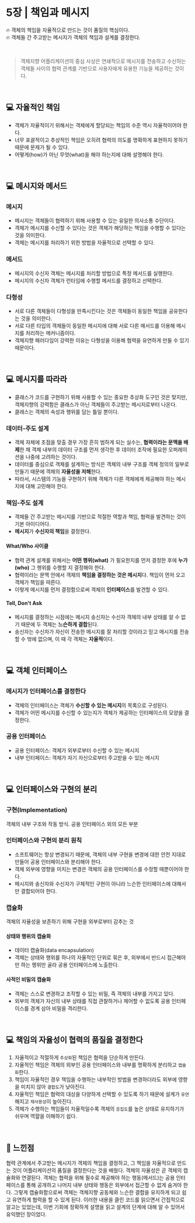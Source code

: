 # 5장 | 책임과 메시지
🔥 객체의 책임을 자율적으로 만드는 것이 품질의 핵심이다.<br>
🔥 객체들 간 주고받는 메시지가 객체의 책임과 설계를 결정한다.

<br>

> 객체지향 어플리케이션의 중심 사상은 연쇄적으로 메시지를 전송하고 수신하는 객체들 사이의 협력 관계를 기반으로 사용자에게 유용한 기능을 제공하는 것이다.

<br>

## 💻 자율적인 책임

- 객체가 자율적이기 위해서는 객체에게 할당되는 책임의 수준 역시 자율적이어야 한다.
- 너무 포괄적이고 추상적인 책임은 오히려 협력의 의도를 명확하게 표현하지 못하기 때문에 문제가 될 수 있다.
- 어떻게(how)가 아닌 무엇(what)을 해야 하는지에 대해 설명해야 한다.

<br>

## 💻 메시지와 메서드

### 메시지

- 메시지는 객체들이 협력하기 위해 사용할 수 있는 유일한 의사소통 수단이다.
- 객체가 메시지를 수신할 수 있다는 것은 객체가 해당하는 책임을 수행할 수 있다는 것을 의미한다.
- 객체는 메시지를 처리하기 위한 방법을 자율적으로 선택할 수 있다.

### 메서드

- 메시지의 수신자 객체는 메시지를 처리할 방법으로 특정 메서드를 실행한다.
- 메시지의 수신자 객체가 런타임에 수행할 메서드를 결정하고 선택한다.

### 다형성

- 서로 다른 객체들이 다형성을 만족시킨다는 것은 객체들이 동일한 책임을 공유한다는 것을 의미한다.
- 서로 다른 타입의 객체들이 동일한 메시지에 대해 서로 다른 메서드를 이용해 메시지를 처리하는 메커니즘이다.
- 객체지향 패러다임이 강력한 이유는 다형성을 이용해 협력을 유연하게 만들 수 있기 때문이다.

<br>

## 💻 메시지를 따라라

- 클래스가 코드를 구현하기 위해 사용할 수 있는 중요한 추상화 도구인 것은 맞지만, 객체지향의 강력함은 클래스가 아닌 객체들이 주고받는 메시지로부터 나온다.
- 클래스는 객체의 속성과 행위를 담는 틀일 뿐이다.

### 데이터-주도 설계

- 객체 자체에 초점을 맞출 경우 가장 흔히 범하게 되는 실수는, **협력이라는 문맥을 배제**한 채 객체 내부의 데이터 구조를 먼저 생각한 후 데이터 조작에 필요한 오퍼레이션을 나중에 고려하는 것이다.
- 데이터를 중심으로 객체를 설계하는 방식은 객체의 내부 구조를 객체 정의의 일부로 만들기 때문에 객체의 **자율성을 저해**한다.
- 따라서, 시스템의 기능을 구현하기 위해 객체가 다른 객체에게 제공해야 하는 메시지에 대해 고민해야 한다.

### 책임-주도 설계

- 객체들 간 주고받는 메시지를 기반으로 적절한 역할과 책임, 협력을 발견하는 것이 기본 아이디어다.
- **메시지**가 **수신자의 책임**을 결정한다.

#### What/Who 사이클

- 협력 관계 설계를 위해서는 **어떤 행위(what)** 가 필요한지를 먼저 결정한 후에 **누가(who)** 그 행위를 수행할 지 결정해야 한다.
- 협력이라는 문맥 안에서 객체의 **책임을 결정하는 것은 메시지**다. 책임이 먼저 오고 객체가 책임을 따른다.
- 이렇게 메시지를 먼저 결정함으로써 객체의 **인터페이스**를 발견할 수 있다.

#### Tell, Don't Ask

- 메시지를 결정하는 시점에는 메시지 송신자는 수신자 객체의 내부 상태를 알 수 없기 때문에 두 객체는 **느슨하게 결합**된다.
- 송신자는 수신자가 자신이 전송한 메시지를 잘 처리할 것이라고 믿고 메시지를 전송할 수 밖에 없으며, 이 때 각 객체는 **자율적**이다.

<br>

## 💻 객체 인터페이스

### 메시지가 인터페이스를 결정한다

- 객체의 인터페이스는 객체가 **수신할 수 있는 메시지**의 목록으로 구성된다.
- 객체가 어떤 메시지를 수신할 수 있는지가 객체가 제공하는 인터페이스의 모양을 결정한다.

### 공용 인터페이스

- 공용 인터페이스: 객체가 외부로부터 수신할 수 있는 메시지
- 내부 인터페이스: 객체가 자기 자신으로부터 주고받을 수 있는 메시지

<br>

## 💻 인터페이스와 구현의 분리

### 구현(Implementation)
객체의 내부 구조와 작동 방식. 공용 인터페이스 외의 모든 부분

### 인터페이스와 구현의 분리 원칙

- 소프트웨어는 항상 변경되기 때문에, 객체의 내부 구현을 변경에 대한 안전 지대로 만들어 공용 인터페이스와 분리해야 한다.
- 객체 외부에 영향을 미치는 변경은 객체의 공용 인터페이스를 수정할 때뿐이어야 한다.
- 메시지와 송신자와 수신자가 구체적인 구현이 아니라 느슨한 인터페이스에 대해서만 결합되어야 한다.

### 캡슐화
객체의 자율성을 보존하기 위해 구현을 외부로부터 감추는 것

#### 상태와 행위의 캡슐화
- 데이터 캡슐화(data encapsulation)
- 객체는 상태와 행위를 하나의 자율적인 단위로 묶은 후, 외부에서 반드시 접근해야만 하는 행위만 골라 공용 인터페이스에 노출한다.

#### 사적인 비밀의 캡슐화
- 객체는 스스로 변경하고 조작할 수 있는 비밀, 즉 객체의 내부를 가지고 있다.
- 외부의 객체가 자신의 내부 상태를 직접 관찰하거나 제어할 수 없도록 공용 인터페이스를 경계 삼아 비밀을 격리한다.

<br>

## 💻 책임의 자율성이 협력의 품질을 결정한다

1. 자율적이고 적절하게 `추상화`된 책임은 협력을 단순하게 만든다.
2. 자율적인 책임은 객체의 외부인 공용 인터페이스와 내부를 명확하게 분리하고 `캡슐화`한다.
3. 책임이 자율적인 경우 책임을 수행하는 내부적인 방법을 변경하더라도 외부에 영향을 미치지 않아 `결합도`가 낮아진다.
4. 자율적인 책임은 협력의 대상을 다양하게 선택할 수 있도록 하기 때문에 설계가 `유연`해지고 `재사용성`이 높아진다.
5. 객체가 수행하는 책임들이 자율적일수록 객체의 `응집도`를 높은 상태로 유지하기가 쉬우며 역햘을 이해하기 쉽다.

<br>

## 📝 느낀점

협력 관계에서 주고받는 메시지가 객체의 책임을 결정하고, 그 책임을 자율적으로 만드는 것이 어플리케이션의 품질을 결정한다는 것을 배웠다. 객체의 자율성은 곧 객체의 캡슐화와 연결된다. 객체는 협력을 위해 필수로 제공해야 하는 행동(메서드)는 공용 인터페이스를 통해 공개하고 나머지 내부 상태와 행동은 외부에서 접근할 수 없게 숨겨야 한다. 그렇게 캡슐화함으로써 객체는 객체지향 공동체와 느슨한 결합을 유지하게 되고 쉽고 유연하게 협력을 할 수 있게 된다. 이러한 내용을 클린 코드를 읽으면서 간접적으로 알고는 있었는데, 이번 기회에 정확하게 설명을 읽고 설계의 단계에 대해 알 수 있어서 유익했던 장이었다. 
